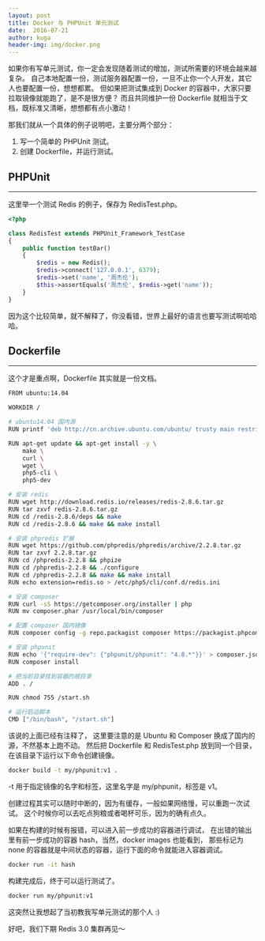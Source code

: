```yaml
---
layout: post
title: Docker 与 PHPUnit 单元测试
date:  2016-07-21
author: kuga
header-img: img/docker.png
---
```


如果你有写单元测试，你一定会发现随着测试的增加，测试所需要的环境会越来越复杂。
自己本地配置一份，测试服务器配置一份，一旦不止你一个人开发，其它人也要配置一份，想想都累。
但如果把测试集成到 Docker 的容器中，大家只要拉取镜像就能跑了，是不是很方便？
而且共同维护一份 Dockerfile 就相当于文档，既标准又清晰，想想都有点小激动！

那我们就从一个具体的例子说明吧，主要分两个部分：

1. 写一个简单的 PHPUnit 测试。
2. 创建 Dockerfile，并运行测试。

## PHPUnit
----------

这里举一个测试 Redis 的例子，保存为 RedisTest.php。

```php
<?php

class RedisTest extends PHPUnit_Framework_TestCase
{
    public function testBar()
    {
        $redis = new Redis();
        $redis->connect('127.0.0.1', 6379);
        $redis->set('name', '周杰伦');
        $this->assertEquals('周杰伦', $redis->get('name'));
    }
}
```

因为这个比较简单，就不解释了，你没看错，世界上最好的语言也要写测试啊哈哈哈。

## Dockerfile
-------------

这个才是重点啊，Dockerfile 其实就是一份文档。

```bash
FROM ubuntu:14.04

WORKDIR /

# ubuntu14.04 国内源
RUN printf 'deb http://cn.archive.ubuntu.com/ubuntu/ trusty main restricted universe multiverse\ndeb http://cn.archive.ubuntu.com/ubuntu/ trusty-security main restricted universe multiverse\ndeb http://cn.archive.ubuntu.com/ubuntu/ trusty-updates main restricted universe multiverse\ndeb http://cn.archive.ubuntu.com/ubuntu/ trusty-backports main restricted universe multiverse\ndeb http://cn.archive.ubuntu.com/ubuntu/ trusty-proposed main restricted universe multiverse\ndeb-src http://cn.archive.ubuntu.com/ubuntu/ trusty main restricted universe multiverse\ndeb-src http://cn.archive.ubuntu.com/ubuntu/ trusty-security main restricted universe multiverse\ndeb-src http://cn.archive.ubuntu.com/ubuntu/ trusty-updates main restricted universe multiverse\ndeb-src http://cn.archive.ubuntu.com/ubuntu/ trusty-backports main restricted universe multiverse\ndeb-src http://cn.archive.ubuntu.com/ubuntu/ trusty-proposed main restricted universe multiverse\ndeb http://archive.canonical.com/ubuntu/ trusty partner\n' > /etc/apt/sources.list

RUN apt-get update && apt-get install -y \
    make \
    curl \
    wget \
    php5-cli \
    php5-dev

# 安装 redis
RUN wget http://download.redis.io/releases/redis-2.8.6.tar.gz
RUN tar zxvf redis-2.8.6.tar.gz
RUN cd /redis-2.8.6/deps && make
RUN cd /redis-2.8.6 && make && make install

# 安装 phpredis 扩展
RUN wget https://github.com/phpredis/phpredis/archive/2.2.8.tar.gz
RUN tar zxvf 2.2.8.tar.gz
RUN cd /phpredis-2.2.8 && phpize
RUN cd /phpredis-2.2.8 && ./configure
RUN cd /phpredis-2.2.8 && make && make install
RUN echo extension=redis.so > /etc/php5/cli/conf.d/redis.ini

# 安装 composer
RUN curl -sS https://getcomposer.org/installer | php
RUN mv composer.phar /usr/local/bin/composer

# 配置 composer 国内镜像
RUN composer config -g repo.packagist composer https://packagist.phpcomposer.com

# 安装 phpunit
RUN echo '{"require-dev": {"phpunit/phpunit": "4.8.*"}}' > composer.json
RUN composer install

# 把当前目录挂到容器的根目录
ADD . /

RUN chmod 755 /start.sh

# 运行启运脚本
CMD ["/bin/bash", "/start.sh"]
```

该说的上面已经有注释了，
这里要注意的是 Ubuntu 和 Composer 换成了国内的源，不然基本上跑不动。
然后把 Dockerfile 和 RedisTest.php 放到同一个目录，在该目录下运行以下命令创建镜像。

```bash
docker build -t my/phpunit:v1 .
```

-t 用于指定镜像的名字和标签，这里名字是 my/phpunit，标签是 v1。

创建过程其实可以随时中断的，因为有缓存，一般如果网络慢，可以重跑一次试试。
这个时候你可以去吃点狗粮或者喝杯可乐，因为的确有点久。

如果在构建的时候有报错，可以进入前一步成功的容器进行调试，
在出错的输出里有前一步成功的容器 hash，当然，docker images 也能看到，
那些标记为 none 的容器就是中间状态的容器，运行下面的命令就能进入容器调试。

```bash
docker run -it hash
```

构建完成后，终于可以运行测试了。

```bash
docker run my/phpunit:v1
```

这突然让我想起了当初教我写单元测试的那个人 :)

好吧，我们下期 Redis 3.0 集群再见〜
